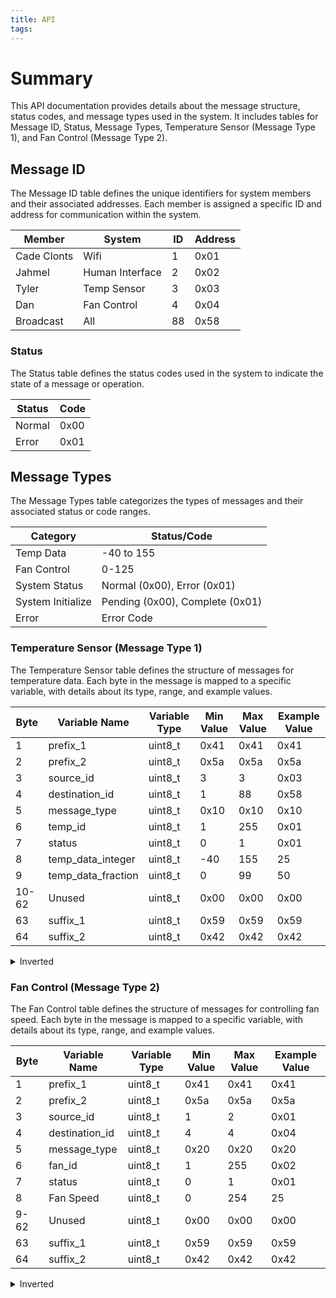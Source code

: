```yaml
---
title: API
tags:
---
```


# Summary
This API documentation provides details about the message structure, status codes, and message types used in the system. It includes tables for Message ID, Status, Message Types, Temperature Sensor (Message Type 1), and Fan Control (Message Type 2).

## Message ID

The Message ID table defines the unique identifiers for system members and their associated addresses. Each member is assigned a specific ID and address for communication within the system.

| Member        | System            | ID  | Address |
|---------------|-------------------|-----|---------|
| Cade Clonts   | Wifi              | 1   | 0x01    |
| Jahmel        | Human Interface   | 2   | 0x02    |
| Tyler         | Temp Sensor       | 3   | 0x03    |
| Dan           | Fan Control       | 4   | 0x04    |
| Broadcast     | All               | 88  | 0x58    |

### Status

The Status table defines the status codes used in the system to indicate the state of a message or operation.

| Status | Code  |
|--------|-------|
| Normal | 0x00  |
| Error  | 0x01  |

## Message Types

The Message Types table categorizes the types of messages and their associated status or code ranges.

| Category         | Status/Code |
|------------------|-------------|
| Temp Data        | -40 to 155  |
| Fan Control      | 0-125       |
| System Status    | Normal (0x00), Error (0x01) |
| System Initialize| Pending (0x00), Complete (0x01) |
| Error            | Error Code  |

### Temperature Sensor (Message Type 1)

The Temperature Sensor table defines the structure of messages for temperature data. Each byte in the message is mapped to a specific variable, with details about its type, range, and example values.

| Byte | Variable Name | Variable Type | Min Value | Max Value | Example Value |
|---|------------------|--------------|-----------|-----------|--------------|
| 1 | prefix_1        | uint8_t      | 0x41      | 0x41      | 0x41         |
| 2 | prefix_2        | uint8_t      | 0x5a      | 0x5a      | 0x5a         |
| 3 | source_id       | uint8_t      | 3         | 3         | 0x03         |
| 4 | destination_id  | uint8_t      | 1         | 88        | 0x58         |
| 5 | message_type    | uint8_t      | 0x10      | 0x10      | 0x10         |
| 6 | temp_id         | uint8_t      | 1         | 255       | 0x01         |
| 7 | status          | uint8_t      | 0         | 1         | 0x01         |
| 8 | temp_data_integer | uint8_t    | -40       | 155       | 25           |
| 9 | temp_data_fraction | uint8_t   | 0         | 99        | 50           |
| 10-62 | Unused       | uint8_t     | 0x00       | 0x00     | 0x00         |
| 63 | suffix_1        | uint8_t      | 0x59      | 0x59      | 0x59         |
| 64 | suffix_2        | uint8_t      | 0x42      | 0x42      | 0x42         |

<details>
<summary>Inverted</summary>
  
|               | Byte 1   | Byte 2   | Byte 3    | Byte 4         | Byte 5       | Byte 6  | Byte 7 | Byte 8    | Byte 9 | Byte 10-62 | Byte 63 | Byte 64 |
|---------------|----------|----------|-----------|----------------|--------------|---------|--------|-----------|--------|------------|---------|---------|
| Variable Name | prefix_1 | prefix_2 | source_id | destination_id | message_type | temp_id | status | temp_data_integer | temp_data_fraction | Unused  | suffix_1 | suffix_2 |
| Variable Type | uint8_t  | uint8_t  | uint8_t   | uint8_t        | uint8_t      | uint8_t | uint8_t | uint8_t  | uint8_t  | uint8_t | uint8_t | uint8_t |
| Min Value     | 0x41     | 0x5a     | 3         | 1              | 0x10         | 1       | 0      | -40       | 0        | 0x00    | 0x59    | 0x42    |
| Max Value     | 0x41     | 0x5a     | 3         | 88             | 0x10         | 255     | 1      | 155       | 99       | 0x00    | 0x59    | 0x42    |
| Example Value | 0x41     | 0x5a     | 0x03      | 0x58           | 0x10         | 0x01    | 0x01   | 25        | 50       | 0x00    | 0x59    | 0x42    |

</details>

### Fan Control (Message Type 2)

The Fan Control table defines the structure of messages for controlling fan speed. Each byte in the message is mapped to a specific variable, with details about its type, range, and example values.

| Byte  | Variable Name      | Variable Type | Min Value | Max Value | Example Value |
|-------|-------------------|--------------|-----------|-----------|--------------|
| 1     | prefix_1         | uint8_t      | 0x41      | 0x41      | 0x41         |
| 2     | prefix_2         | uint8_t      | 0x5a      | 0x5a      | 0x5a         |
| 3     | source_id        | uint8_t      | 1         | 2         | 0x01         |
| 4     | destination_id   | uint8_t      | 4         | 4         | 0x04         |
| 5     | message_type     | uint8_t      | 0x20      | 0x20      | 0x20         |
| 6     | fan_id          | uint8_t      | 1         | 255       | 0x02         |
| 7     | status          | uint8_t      | 0         | 1         | 0x01         |
| 8     | Fan Speed       | uint8_t      | 0         | 254       | 25           |
| 9-62  | Unused          | uint8_t      | 0x00      | 0x00      | 0x00         |
| 63    | suffix_1        | uint8_t      | 0x59      | 0x59      | 0x59         |
| 64    | suffix_2        | uint8_t      | 0x42      | 0x42      | 0x42         |

<details>
<summary>Inverted</summary>

|               | Byte 1   | Byte 2   | Byte 3    | Byte 4         | Byte 5       | Byte 6  | Byte 7 | Byte 8    | Byte 9-62 | Byte 63 | Byte 64 |
|---------------|----------|----------|-----------|----------------|--------------|---------|--------|-----------|--------|----------|----------|
| Variable Name | prefix_1 | prefix_2 | source_id | destination_id | message_type | fan_id | status | Fan Speed | Unused | suffix_1 | suffix_2 |
| Variable Type | uint8_t  | uint8_t  | uint8_t   | uint8_t        | uint8_t      | uint8_t | uint8_t | uint8_t  | uint8_t | uint8_t | uint8_t |
| Min Value     | 0x41     | 0x5a     | 1         | 4              | 0x20         | 1       | 0      | 0         | 0x00   | 0x59     | 0x42 |
| Max Value     | 0x41     | 0x5a     | 2         | 4              | 0x20         | 255     | 1      | 254       | 0x00   | 0x59     | 0x42 |
| Example Value | 0x41     | 0x5a     | 0x01      | 0x04           | 0x20         | 0x02    | 0x01   | 25        | 0x00   | 0x59     | 0x42 |

</details>

